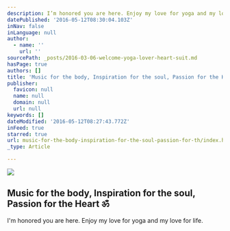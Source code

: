 ```yaml
---
description: I’m honored you are here. Enjoy my love for yoga and my love for life.
datePublished: '2016-05-12T08:30:04.103Z'
inNav: false
inLanguage: null
author:
  - name: ''
    url: ''
sourcePath: _posts/2016-03-06-welcome-yoga-lover-heart-suit.md
hasPage: true
authors: []
title: 'Music for the body, Inspiration for the soul, Passion for the Heart ॐ'
publisher:
  favicon: null
  name: null
  domain: null
  url: null
keywords: []
dateModified: '2016-05-12T08:27:43.772Z'
inFeed: true
starred: true
url: music-for-the-body-inspiration-for-the-soul-passion-for-th/index.html
_type: Article

---
```

![](https://the-grid-user-content.s3-us-west-2.amazonaws.com/b71cb94b-8db8-4b41-9715-967ed642f566.jpg)

## Music for the body, Inspiration for the soul, Passion for the Heart ॐ

I'm honored you are here. Enjoy my love for yoga and my love for life.
